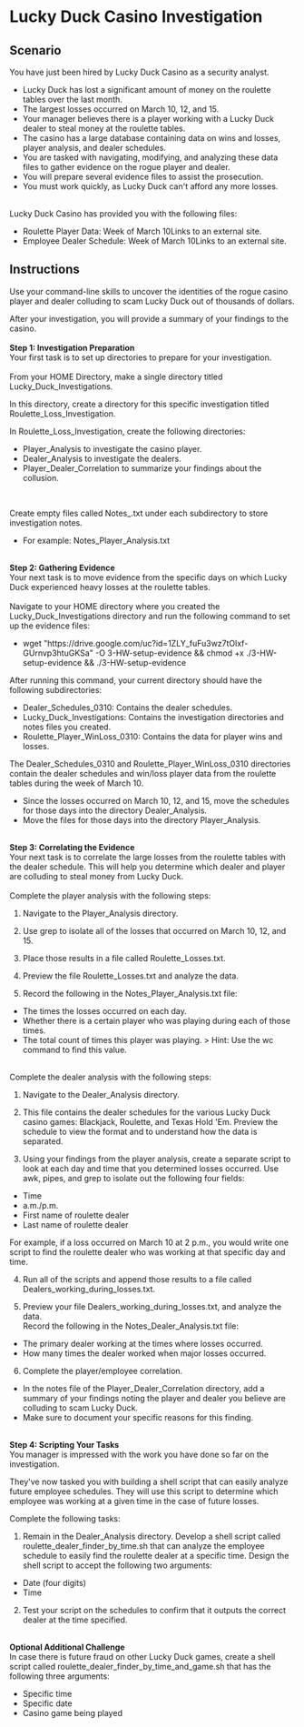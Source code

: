 # Lucky Duck Casino Investigation

<h2>Scenario</h2>
You have just been hired by Lucky Duck Casino as a security analyst.
<ul>
  <li>Lucky Duck has lost a significant amount of money on the roulette tables over the last month.</li>
  <li>The largest losses occurred on March 10, 12, and 15.</li>
  <li>Your manager believes there is a player working with a Lucky Duck dealer to steal money at the roulette tables.</li>
  <li>The casino has a large database containing data on wins and losses, player analysis, and dealer schedules.</li>
  <li>You are tasked with navigating, modifying, and analyzing these data files to gather evidence on the rogue player and dealer.</li>
  <li>You will prepare several evidence files to assist the prosecution.</li>
  <li>You must work quickly, as Lucky Duck can't afford any more losses.</ul>
<br>
Lucky Duck Casino has provided you with the following files:
<ul>
  <li>Roulette Player Data: Week of March 10Links to an external site.</li>
  <li>Employee Dealer Schedule: Week of March 10Links to an external site.</li></ul>

<h2>Instructions</h2>

Use your command-line skills to uncover the identities of the rogue casino player and dealer colluding to scam Lucky Duck out of thousands of dollars.

After your investigation, you will provide a summary of your findings to the casino.
<br>
<br>
<b>Step 1: Investigation Preparation</b>
<br>
Your first task is to set up directories to prepare for your investigation.
<br>
<br>
From your HOME Directory, make a single directory titled Lucky_Duck_Investigations.

In this directory, create a directory for this specific investigation titled Roulette_Loss_Investigation.

In Roulette_Loss_Investigation, create the following directories:
<ul>
  <li>Player_Analysis to investigate the casino player.</li>
  <li>Dealer_Analysis to investigate the dealers.</li>
  <li>Player_Dealer_Correlation to summarize your findings about the collusion.</li></ul><br>

Create empty files called Notes_<Directory Name>.txt under each subdirectory to store investigation notes.
<ul>
  <li>For example: Notes_Player_Analysis.txt</li></ul>
<br>
<b>Step 2: Gathering Evidence</b>
<br>
Your next task is to move evidence from the specific days on which Lucky Duck experienced heavy losses at the roulette tables.
<br>
<br>
Navigate to your HOME directory where you created the Lucky_Duck_Investigations directory and run the following command to set up the evidence files:
  <ul>
  <li>wget "https://drive.google.com/uc?id=1ZLY_fuFu3wz7tOlxf-GUrnvp3htuGKSa" -O 3-HW-setup-evidence && chmod +x ./3-HW-setup-evidence && ./3-HW-setup-evidence</li></ul>

After running this command, your current directory should have the following subdirectories:
  <ul>
    <li>Dealer_Schedules_0310: Contains the dealer schedules.</li>
    <li>Lucky_Duck_Investigations: Contains the investigation directories and notes files you created.</li>
    <li>Roulette_Player_WinLoss_0310: Contains the data for player wins and losses.</li></ul>

The Dealer_Schedules_0310 and Roulette_Player_WinLoss_0310 directories contain the dealer schedules and win/loss player data from the roulette tables during the week of March 10.
  <ul>
    <li>Since the losses occurred on March 10, 12, and 15, move the schedules for those days into the directory Dealer_Analysis.</li>
    <li>Move the files for those days into the directory Player_Analysis.</li></ul>
<br>
<b>Step 3: Correlating the Evidence</b>
<br>
Your next task is to correlate the large losses from the roulette tables with the dealer schedule. This will help you determine which dealer and player are colluding to steal money from Lucky Duck.
<br>
<br>
Complete the player analysis with the following steps:

1. Navigate to the Player_Analysis directory.

2. Use grep to isolate all of the losses that occurred on March 10, 12, and 15.

3. Place those results in a file called Roulette_Losses.txt.

4. Preview the file Roulette_Losses.txt and analyze the data.

5. Record the following in the Notes_Player_Analysis.txt file:
<ul>
<li>The times the losses occurred on each day.</li>
<li>Whether there is a certain player who was playing during each of those times.</li>
<li>The total count of times this player was playing. > Hint: Use the wc command to find this value.</li></ul>

<br>
Complete the dealer analysis with the following steps:

1. Navigate to the Dealer_Analysis directory.

2. This file contains the dealer schedules for the various Lucky Duck casino games: Blackjack, Roulette, and Texas Hold 'Em.
Preview the schedule to view the format and to understand how the data is separated.

3. Using your findings from the player analysis, create a separate script to look at each day and time that you determined losses occurred. Use awk, pipes, and grep to isolate out the following four fields:
<ul>
<li>Time</li>
<li>a.m./p.m.</li>
<li>First name of roulette dealer</li>
<li>Last name of roulette dealer</li></ul>

For example, if a loss occurred on March 10 at 2 p.m., you would write one script to find the roulette dealer who was working at that specific day and time.

4. Run all of the scripts and append those results to a file called Dealers_working_during_losses.txt.

5. Preview your file Dealers_working_during_losses.txt, and analyze the data.<br>
Record the following in the Notes_Dealer_Analysis.txt file:
<ul>
<li>The primary dealer working at the times where losses occurred.</li>
<li>How many times the dealer worked when major losses occurred.</li></ul>

6. Complete the player/employee correlation.
<ul>
<li>In the notes file of the Player_Dealer_Correlation directory, add a summary of your findings noting the player and dealer you believe are colluding to scam Lucky Duck.</li>
<li>Make sure to document your specific reasons for this finding.</li></ul>
<br>
<b>Step 4: Scripting Your Tasks</b>
<br>
You manager is impressed with the work you have done so far on the investigation.

They've now tasked you with building a shell script that can easily analyze future employee schedules. They will use this script to determine which employee was working at a given time in the case of future losses.

Complete the following tasks:

1. Remain in the Dealer_Analysis directory. Develop a shell script called roulette_dealer_finder_by_time.sh that can analyze the employee schedule to easily find the roulette dealer at a specific time.
Design the shell script to accept the following two arguments:
<ul>
<li>Date (four digits)</li>
<li>Time</li></ul>

2. Test your script on the schedules to confirm that it outputs the correct dealer at the time specified.
<br>
<b>Optional Additional Challenge</b>
<br>
In case there is future fraud on other Lucky Duck games, create a shell script called roulette_dealer_finder_by_time_and_game.sh that has the following three arguments:
<ul>
<li>Specific time</li>
<li>Specific date</li>
<li>Casino game being played</li></ul>
